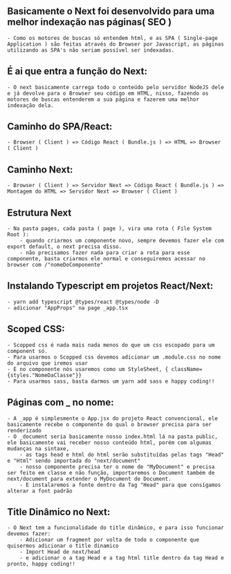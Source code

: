 ## Basicamente o Next foi desenvolvido para uma melhor indexação nas páginas( SEO )
    - Como os motores de buscas só entendem html, e as SPA ( Single-page Application ) são feitas através do Browser por Javascript, as páginas utilizando as SPA's não seriam possível ser indexadas.
    
## É ai que entra a função do Next: 
    - O next basicamente carrega todo o conteúdo pelo servidor NodeJS dele e já devolve para o Browser seu código em HTML, nisso, fazendo os motores de buscas entenderem a sua página e fazerem uma melhor indexação dela.


## Caminho do SPA/React:

    - Browser ( Client ) => Código React ( Bundle.js ) => HTML => Browser ( Client )


## Caminho Next:

    - Browser ( Client ) => Servidor Next => Código React ( Bundle.js ) => Montagem do HTML => Servidor Next => Browser ( Client )


## Estrutura Next
    - Na pasta pages, cada pasta ( page ), vira uma rota ( File System Root ):
        - quando criarmos um componente novo, sempre devemos fazer ele com export default, o next precisa disso.
        - não precisamos fazer nada para criar a rota para esse componente, basta criarmos ele normal e conseguiremos acessar no browser com /"nomeDoComponente"

## Instalando Typescript em projetos React/Next:
    - yarn add typescript @types/react @types/node -D
    - adicionar "AppProps" na page _app.tsx


## Scoped CSS:
    - Scopped css é nada mais nada menos do que um css escopado para um component só.
    - Para usarmos o Scopped css devemos adicionar um .module.css no nome do arquivo que iremos usar
    - E no componente nós usaremos como um StyleSheet, { className={styles."NomeDaClasse"}}
    - Para usarmos sass, basta darmos um yarn add sass e happy coding!!

## Páginas com _ no nome:
    - A _app é simplesmente o App.jsx do projeto React convencional, ele basicamente recebe o componente do qual o browser precisa para ser renderizado
    - O _document seria basicamente nosso index.html lá na pasta public, ele basicamente vai receber nosso conteúdo html, porém com algumas mudanças na sintaxe,
        - as tags head e html do html serão substituídas pelas tags "Head" e "Html" sendo importada do "next/document"
        - nosso componente precisa ter o nome de "MyDocument" e precisa ser feito em classe e não função, importaremos o Document também de next/document para extender o MyDocument de Document.
        - E instalaremos a fonte dentro da Tag "Head" para que consígamos alterar a font padrão

## Title Dinâmico no Next:
    - O Next tem a funcionalidade do title dinâmico, e para isso funcionar devemos fazer:
        - Adicionar um fragment por volta de todo o componente que quisermos adicionar o title dinamico
        - Import Head de next/head
        - e adicionar o a tag Head e a tag html title dentro da tag Head e pronto, happy coding!!